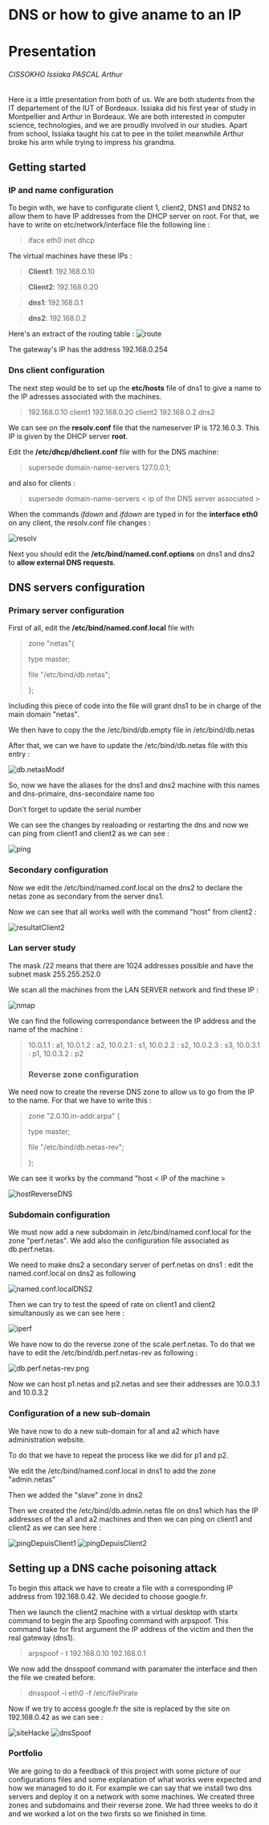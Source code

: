 # DNS or how to give aname to an IP
# Presentation
###### CISSOKHO Issiaka PASCAL Arthur
Here is a little presentation from both of us.
We are both students from the IT departement of the IUT of Bordeaux. 
Issiaka did his first year of study in Montpellier and Arthur in Bordeaux. We are both interested in computer science, technologies, and we are proudly involved in our studies. 
Apart from school, Issiaka taught his cat to pee in the toilet meanwhile Arthur broke his arm while trying to impress his grandma.

## Getting started

### IP and name configuration
To begin with, we have to configurate client 1, client2, DNS1 and DNS2 to allow them to have IP addresses from the DHCP server on root. 
For that, we have to write on etc/network/interface file the following line :

>iface eth0 inet dhcp

The virtual machines have these IPs :

>**Client1**: 192.168.0.10

>**Client2**: 192.168.0.20

>**dns1**: 192.168.0.1

>**dns2**: 192.168.0.2

Here's an extract of the routing table : ![route](captures/route.png)

The gateway's IP has the address 192.168.0.254
### Dns client configuration
The next step would be to set up the **etc/hosts** file of dns1 to give a name to the IP adresses associated with the machines. 

<blockquote>192.168.0.10   client1 
192.168.0.20   client2
192.168.0.2    dns2
</blockquote>
 
We can see on the **resolv.conf** file that the nameserver IP is 172.16.0.3. 
This IP is given by the DHCP server **root**.

Edit the **/etc/dhcp/dhclient.conf** file with for the DNS machine:

>supersede domain-name-servers 127.0.0.1;

and also for clients :

>supersede domain-name-servers < ip of the DNS server associated >

When the commands <em>ifdown</em> and <em>ifdown</em> are typed in for the **interface eth0** on any client, the resolv.conf file changes :

![resolv](captures/resolv.conf.png)

Next you should edit the **/etc/bind/named.conf.options** on dns1 and dns2 to **allow external DNS requests**.

## DNS servers configuration
### Primary server configuration
First of all, edit the **/etc/bind/named.conf.local** file with 
<blockquote>
zone "netas"{    

type master;

file "/etc/bind/db.netas";

};
</blockquote>

Including this piece of code into the file will grant dns1 to be in charge of the main domain "netas".

We then have to copy the the /etc/bind/db.empty file in /etc/bind/db.netas

After that, we can we have to update the /etc/bind/db.netas file with this entry :

![db.netasModif](captures/db.netasModif.png)

So, now we have the aliases for the dns1 and dns2 machine with this names and dns-primaire, dns-secondaire name too

Don't forget to update the serial number

We can see the changes by realoading or restarting the dns and now we can ping from client1 and client2 as we can see :

![ping](captures/pingVersLesServeursDns.png)

### Secondary configuration 
Now we edit the /etc/bind/named.conf.local on the dns2 to declare the netas zone as secondary from the server dns1.

Now we can see that all works well with the command "host" from client2 :

![resultatClient2](captures/resultatHostDepuisClient2.png)

### Lan server study
The mask /22 means that there are 1024 addresses possible and have the subnet mask 255.255.252.0

We scan all the machines from the LAN SERVER network and find these IP :

![nmap](captures/nmap.png)

We can find the following correspondance between the IP address and the name of the machine :

<blockquote>
10.0.1.1 : a1,
10.0.1.2 : a2,
10.0.2.1 : s1,
10.0.2.2 : s2,
10.0.2.3 : s3,
10.0.3.1 : p1,
10.0.3.2 : p2

### Reverse zone configuration
</blockquote>
We need now to create the reverse DNS zone to allow us to go from the IP to the name. For that we have to write this :

<blockquote>
zone "2.0.10.in-addr.arpa" {

type master;

file "/etc/bind/db.netas-rev";

};
</blockquote>

We can see it works by the command "host < IP of the machine >

![hostReverseDNS](captures/hostReverseDNS.png)

### Subdomain configuration
We must now add a new subdomain in /etc/bind/named.conf.local for the zone "perf.netas". We add also the configuration file associated as db.perf.netas.

We need to make dns2 a secondary server of perf.netas on dns1 : edit the named.conf.local on dns2 as following 

![named.conf.localDNS2](captures/named.conf.localDNS2.png)

Then we can try to test the speed of rate on client1 and client2 simultanously as we can see here :

![iperf](captures/iperf.png)

We have now to do the reverse zone of the scale.perf.netas. To do that we have to edit the /etc/bind/db.perf.netas-rev as following : 

![db.perf.netas-rev.png](captures/db.perf.netas-rev.png)

Now we can host p1.netas and p2.netas and see their addresses are 10.0.3.1 and 10.0.3.2

### Configuration of a new sub-domain

We have now to do a new sub-domain for a1 and a2 which have administration website.

To do that we have to repeat the process like we did for p1 and p2.

We edit the /etc/bind/named.conf.local in dns1 to add the zone "admin.netas"

Then we added the "slave" zone in dns2

Then we created the /etc/bind/db.admin.netas file on dns1 which has the IP addresses of the a1 and a2 machines and then we can ping on client1 and client2 as we can see here :

![pingDepuisClient1](captures/pingDepuisClient1.png)
![pingDepuisClient2](captures/pingDepuisClient2.png)

## Setting up a DNS cache poisoning attack

To begin this attack we have to create a file with a corresponding IP address from 192.168.0.42. We decided to choose google.fr.

Then we launch the client2 machine with a virtual desktop with startx command to begin the arp Spoofing command with arpspoof. This command take for first argument the IP address of the victim and then the real gateway (dns1).
> arpspoof - t 192.168.0.10 192.168.0.1

We now add the dnsspoof command with paramater the interface and then the file we created before.

> dnsspoof -i eth0 -f /etc/filePirate

Now if we try to access google.fr the site is replaced by the site on 192.168.0.42 as we can see :

![siteHacke](captures/siteHacke.png)
![dnsSpoof](captures/dnsSpoof.png)


### Portfolio

We are going to do a feedback of this project with some picture of our configurations files and some explanation of what works were expected and how we managed to do it. For example we can say that we install two dns servers and deploy it on a network with some machines. We created three zones and subdomains and their reverse zone. We had three weeks to do it and we worked a lot on the two firsts so we finished in time.